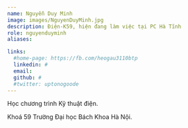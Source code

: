 ```yaml
---
name: Nguyễn Duy Minh
image: images/NguyenDuyMinh.jpg
description: Điện-K59, hiện đang làm việc tại PC Hà Tĩnh
role: nguyenduyminh
aliases:

links:
  #home-page: https://fb.com/heogau3110btp
  linkedin: #
  email: 
  github: #
  #twitter: uptonogoode
---
```


Học chương trình Kỹ thuật điện.

Khoá 59 Trường Đại học Bách Khoa Hà Nội.
